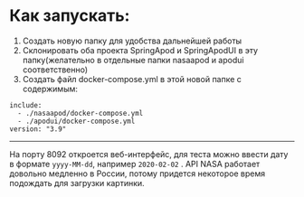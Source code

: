 # Как запускать:
1) Создать новую папку для удобства дальнейшей работы
2) Склонировать оба проекта SpringApod и SpringApodUI в эту папку(желательно в отдельные папки nasaapod и apodui соответственно)
3) Создать файл docker-compose.yml в этой новой папке с содержимым:
```
include:
  - ./nasaapod/docker-compose.yml
  - ./apodui/docker-compose.yml
version: "3.9"
```
---
На порту 8092 откроется веб-интерфейс, для теста можно ввести дату в формате ```yyyy-MM-dd```, например ```2020-02-02```
. API NASA работает довольно медленно в России, потому придется некоторое время подождать для загрузки картинки.